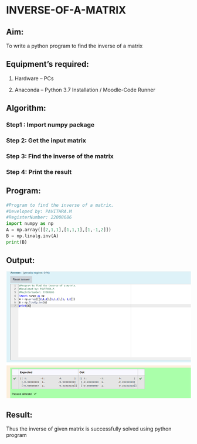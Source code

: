# INVERSE-OF-A-MATRIX
## Aim:

To write a python program to find the inverse of a matrix
## Equipment’s required:

1. 	Hardware – PCs

2. 	Anaconda – Python 3.7 Installation / Moodle-Code Runner

## Algorithm:

### Step1 : Import numpy package
### Step 2: Get the input matrix
### Step 3: Find the inverse of the matrix
### Step 4: Print the result

## Program: 

```python
#Program to find the inverse of a matrix.
#Developed by: PAVITHRA.M
#RegisterNumber: 22008686
import numpy as np
A = np.array([[2,1,1],[1,1,1],[1,-1,2]])
B = np.linalg.inv(A)
print(B)
```
## Output:
![output2](inverseout.png)

## Result:

Thus the inverse of given matrix is successfully solved using python program